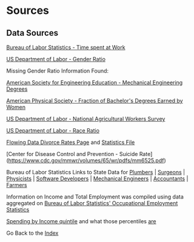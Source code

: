 # Sources

## Data Sources

[Bureau of Labor Statistics - Time spent at Work](https://www.bls.gov/tus/tables/a4_1115.pdf) 

[US Department of Labor - Gender Ratio](https://www.dol.gov/wb/stats/occ_gender_share_em_1020_txt.htm)

Missing Gender Ratio Information Found:

[American Society for Engineering Education - Mechanical Engineering Degrees](https://www.asee.org/papers-and-publications/publications/college-profiles/15EngineeringbytheNumbersPart1.pdf)

[American Physical Society - Fraction of Bachelor's Degrees Earned by Women](https://www.aps.org/programs/education/statistics/womenstem.cfm)

[US Department of Labor - National Agricultural Workers Survey](https://www.doleta.gov/agworker/report/ch1.cfm)

[US Department of Labor - Race Ratio](https://www.bls.gov/cps/cpsaat11.htm)

[Flowing Data Divorce Rates Page](http://flowingdata.com/2017/07/25/divorce-and-occupation) and [Statistics File](https://docs.google.com/spreadsheets/d/1-JVVCiuXBZEpU6_5HsZLYyblVClpEW0ucYBafkNbaYI/pubhtml)

[Center for Disease Control and Prevention - Suicide Rate] (https://www.cdc.gov/mmwr/volumes/65/wr/pdfs/mm6525.pdf)

Bureau of Labor Statistics Links to State Data for [Plumbers](https://www.bls.gov/oes/current/oes472152.htm) | [Surgeons](https://www.bls.gov/oes/current/oes291067.htm) | [Physicists](https://www.bls.gov/oes/current/oes192012.htm) | [Software Developers](https://www.bls.gov/oes/current/oes151132.htm) | [Mechanical Engineers](https://www.bls.gov/oes/current/oes172141.htm) | [Accountants](https://www.bls.gov/oes/current/oes132011.htm) | [Farmers](https://www.bls.gov/oes/current/oes452093.htm)

Information on Income and Total Employment was compiled using data aggregated on [Bureau of Labor Statistics' Occupational Employment Statistics](https://www.bls.gov/oes/)

[Spending by Income quintile](https://www.bls.gov/opub/btn/volume-6/use-with-caution-interpreting-consumer-expenditure-income-group-data.htm) and what those percentiles [are](https://www.bls.gov/opub/btn/volume-6/use-with-caution-interpreting-consumer-expenditure-income-group-data.htm) 


Go Back to the [Index](./index.md)
